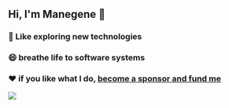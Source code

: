 ## Hi, I'm Manegene 👋
### 💬 Like exploring new technologies
### 😄 breathe life to software systems
### ❤️ if you like what I do, [become a sponsor and fund me](https://github.com/sponsors/manegene)
<a href="https://www.linkedin.com/in/robertmanegene"><img src="https://github.com/manegene/manegene/assets/13959629/17e292db-e2a3-4772-8f0b-1e70f545a8be.png"/></a>





<!--
**manegene/manegene** is a ✨ _special_ ✨ repository because its `README.md` (this file) appears on your GitHub profile.

Here are some ideas to get you started:

- 🔭 I’m currently working on ...
- 🌱 I’m currently learning ...
- 👯 I’m looking to collaborate on ...
- 🤔 I’m looking for help with ...
- 💬 Ask me about ...
- 📫 How to reach me: ...
- 😄 Pronouns: ...
- ⚡ Fun fact: ...
-->
